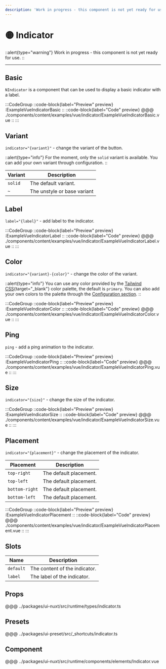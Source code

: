 ```yaml
---
description: 'Work in progress - this component is not yet ready for use.'
---
```


# 🟡 Indicator

::alert{type="warning"}
Work in progress - this component is not yet ready for use.
::

---

## Basic

`NIndicator` is a component that can be used to display a basic indicator with a label.

:::CodeGroup
::code-block{label="Preview" preview}
  :ExampleVueIndicatorBasic
::
::code-block{label="Code" preview}
@@@ ./components/content/examples/vue/indicator/ExampleVueIndicatorBasic.vue
::
:::

## Variant

`indicator="{variant}"` - change the variant of the button.

::alert{type="info"}
For the moment, only the `solid` variant is available. You can add your own variant through configuration.
::

| Variant | Description                 |
| ------- | --------------------------- |
| `solid` | The default variant.        |
| `~`     | The unstyle or base variant |

## Label

`label="{label}"` - add label to the indicator.

:::CodeGroup
::code-block{label="Preview" preview}
  :ExampleVueIndicatorLabel
::
::code-block{label="Code" preview}
@@@ ./components/content/examples/vue/indicator/ExampleVueIndicatorLabel.vue
::
:::

## Color

`indicator="{variant}-{color}"` - change the color of the variant.

::alert{type="info"}
You can use any color provided by the [Tailwind CSS](https://tailwindcss.com/docs/customizing-colors){target="_blank"} color palette, the default is `primary`. You can also add your own colors to the palette through the [Configuration section](/guide/getting-started/configuration).
::

:::CodeGroup
::code-block{label="Preview" preview}
  :ExampleVueIndicatorColor
::
::code-block{label="Code" preview}
@@@ ./components/content/examples/vue/indicator/ExampleVueIndicatorColor.vue
::
:::

## Ping

`ping` - add a ping animation to the indicator.

:::CodeGroup
::code-block{label="Preview" preview}
  :ExampleVueIndicatorPing
::
::code-block{label="Code" preview}
@@@ ./components/content/examples/vue/indicator/ExampleVueIndicatorPing.vue
::
:::

## Size

`indicator="{size}"` - change the size of the indicator.

:::CodeGroup
::code-block{label="Preview" preview}
  :ExampleVueIndicatorSize
::
::code-block{label="Code" preview}
@@@ ./components/content/examples/vue/indicator/ExampleVueIndicatorSize.vue
::
:::

## Placement

`indicator="{placement}"` - change the placement of the indicator.

| Placement      | Description            |
| -------------- | ---------------------- |
| `top-right`    | The default placement. |
| `top-left`     | The default placement. |
| `bottom-right` | The default placement. |
| `bottom-left`  | The default placement. |

:::CodeGroup
::code-block{label="Preview" preview}
  :ExampleVueIndicatorPlacement
::
::code-block{label="Code" preview}
@@@ ./components/content/examples/vue/indicator/ExampleVueIndicatorPlacement.vue
::
:::

## Slots

| Name      | Description                   |
| --------- | ----------------------------- |
| `default` | The content of the indicator. |
| `label`   | The label of the indicator.   |

## Props
@@@ ../packages/ui-nuxt/src/runtime/types/indicator.ts

## Presets
@@@ ../packages/ui-preset/src/_shortcuts/indicator.ts

## Component
@@@ ../packages/ui-nuxt/src/runtime/components/elements/Indicator.vue
